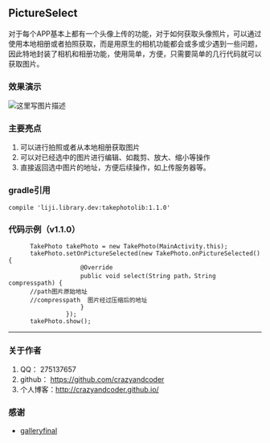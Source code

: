 ## PictureSelect



对于每个APP基本上都有一个头像上传的功能，对于如何获取头像照片，可以通过使用本地相册或者拍照获取，而是用原生的相机功能都会或多或少遇到一些问题，因此特地封装了相机和相册功能，使用简单，方便，只需要简单的几行代码就可以获取图片。



### **效果演示**


![这里写图片描述](http://img.blog.csdn.net/20161026151259070)

### 主要亮点

 1. 可以进行拍照或者从本地相册获取图片
 2. 可以对已经选中的图片进行编辑、如裁剪、放大、缩小等操作
 3. 直接返回选中图片的地址，方便后续操作，如上传服务器等。


### **gradle引用**

```
compile 'liji.library.dev:takephotolib:1.1.0'
```


### **代码示例（v1.1.0）**

```
	  TakePhoto takePhoto = new TakePhoto(MainActivity.this);
      takePhoto.setOnPictureSelected(new TakePhoto.onPictureSelected() {
                    @Override
                    public void select(String path，String compresspath) {
      //path图片原始地址
      //compresspath  图片经过压缩后的地址          
                    }
                });
      takePhoto.show();
```

 
 


----------


### **关于作者**

 1. QQ：        275137657
 2. github：   https://github.com/crazyandcoder
 3. 个人博客：http://crazyandcoder.github.io/

### **感谢**

 - [galleryfinal](https://github.com/pengjianbo/GalleryFinal)
